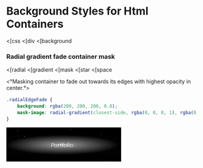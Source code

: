 # Background Styles for Html Containers
<[css 
<[div
<[background

### Radial gradient fade container mask
<[radial
<[gradient
<[mask
<[star
<[space

<°Masking container to fade out towards its edges with highest opacity in center.°>
```css
.radialEdgeFade {
    background: rgba(200, 200, 200, 0.8);
    mask-image: radial-gradient(closest-side, rgba(0, 0, 0, 1), rgba(0, 0, 0, 0.01));
}
```
![example image](./images/css-radial-gradient-bg-fade.png)